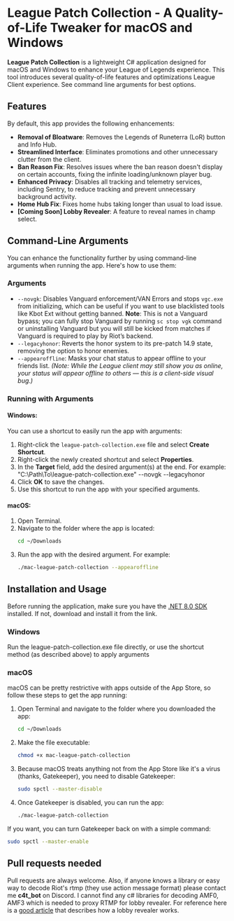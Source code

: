 # League Patch Collection - A Quality-of-Life Tweaker for macOS and Windows

**League Patch Collection** is a lightweight C# application designed for macOS and Windows to enhance your League of Legends experience. This tool introduces several quality-of-life features and optimizations League Client experience. See command line arguments for best options.

## Features

By default, this app provides the following enhancements:
- **Removal of Bloatware**: Removes the Legends of Runeterra (LoR) button and Info Hub.
- **Streamlined Interface**: Eliminates promotions and other unnecessary clutter from the client.
- **Ban Reason Fix**: Resolves issues where the ban reason doesn't display on certain accounts, fixing the infinite loading/unknown player bug.
- **Enhanced Privacy**: Disables all tracking and telemetry services, including Sentry, to reduce tracking and prevent unnecessary background activity.
- **Home Hub Fix**: Fixes home hubs taking longer than usual to load issue.
- **[Coming Soon] Lobby Revealer**: A feature to reveal names in champ select.

## Command-Line Arguments

You can enhance the functionality further by using command-line arguments when running the app. Here's how to use them:

### Arguments
- `--novgk`:  Disables Vanguard enforcement/VAN Errors and stops `vgc.exe` from initializing, which can be useful if you want to use blacklisted tools like Kbot Ext without getting banned. **Note**: This is not a Vanguard bypass; you can fully stop Vanguard by running `sc stop vgk` command or uninstalling Vanguard but you will still be kicked from matches if Vanguard is required to play by Riot’s backend.
- `--legacyhonor`: Reverts the honor system to its pre-patch 14.9 state, removing the option to honor enemies.
- `--appearoffline`: Masks your chat status to appear offline to your friends list. *(Note: While the League client may still show you as online, your status will appear offline to others — this is a client-side visual bug.)*

### Running with Arguments

#### Windows:
You can use a shortcut to easily run the app with arguments:

1. Right-click the `league-patch-collection.exe` file and select **Create Shortcut**.
2. Right-click the newly created shortcut and select **Properties**.
3. In the **Target** field, add the desired argument(s) at the end. For example: "C:\Path\To\league-patch-collection.exe" --novgk --legacyhonor
4. Click **OK** to save the changes.
5. Use this shortcut to run the app with your specified arguments.

#### macOS:
1. Open Terminal.
2. Navigate to the folder where the app is located:
    ```bash
    cd ~/Downloads
    ```
3. Run the app with the desired argument. For example:
    ```bash
    ./mac-league-patch-collection --appearoffline
    ```

## Installation and Usage

Before running the application, make sure you have the [.NET 8.0 SDK](https://dotnet.microsoft.com/en-us/download) installed. If not, download and install it from the link.

### Windows
Run the league-patch-collection.exe file directly, or use the shortcut method (as described above) to apply arguments

### macOS
macOS can be pretty restrictive with apps outside of the App Store, so follow these steps to get the app running:

1. Open Terminal and navigate to the folder where you downloaded the app:
    ```bash
    cd ~/Downloads
    ```
2. Make the file executable:
    ```bash
    chmod +x mac-league-patch-collection
    ```
3. Because macOS treats anything not from the App Store like it's a virus (thanks, Gatekeeper), you need to disable Gatekeeper:
    ```bash
    sudo spctl --master-disable
    ```
4. Once Gatekeeper is disabled, you can run the app:
    ```bash
    ./mac-league-patch-collection
    ```

If you want, you can turn Gatekeeper back on with a simple command:
```bash
sudo spctl --master-enable
```
## Pull requests needed

Pull requests are always welcome. Also, if anyone knows a library or easy way to decode Riot's rtmp (they use action message format) please contact me **c4t_bot** on Discord. I cannot find any c# libraries for decoding AMF0, AMF3 which is needed to proxy RTMP for lobby revealer. For reference here is a [good article](https://web-xbaank.vercel.app/blog/Reversing-engineering-lol) that describes how a lobby revealer works.
